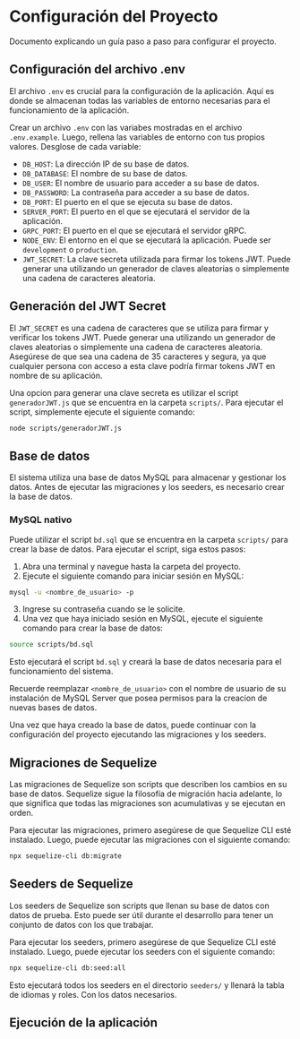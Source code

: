 # Configuración del Proyecto

Documento explicando un guía paso a paso para configurar el proyecto. 

## Configuración del archivo .env

El archivo `.env` es crucial para la configuración de la aplicación. Aquí es donde se almacenan todas las variables de entorno necesarias para el funcionamiento de la aplicación. 

Crear un archivo `.env` con las variabes mostradas en el archivo `.env.example`. Luego, rellena las variables de entorno con tus propios valores. Desglose de cada variable:

- `DB_HOST`: La dirección IP de su base de datos.
- `DB_DATABASE`: El nombre de su base de datos.
- `DB_USER`: El nombre de usuario para acceder a su base de datos.
- `DB_PASSWORD`: La contraseña para acceder a su base de datos.
- `DB_PORT`: El puerto en el que se ejecuta su base de datos.
- `SERVER_PORT`: El puerto en el que se ejecutará el servidor de la aplicación.
- `GRPC_PORT`: El puerto en el que se ejecutará el servidor gRPC.
- `NODE_ENV`: El entorno en el que se ejecutará la aplicación. Puede ser `development` o `production`.
- `JWT_SECRET`: La clave secreta utilizada para firmar los tokens JWT. Puede generar una utilizando un generador de claves aleatorias o simplemente una cadena de caracteres aleatoria.

## Generación del JWT Secret

El `JWT_SECRET` es una cadena de caracteres que se utiliza para firmar y verificar los tokens JWT. Puede generar una utilizando un generador de claves aleatorias o simplemente una cadena de caracteres aleatoria. Asegúrese de que sea una cadena de 35 caracteres y segura, ya que cualquier persona con acceso a esta clave podría firmar tokens JWT en nombre de su aplicación.

Una opcion para generar una clave secreta es utilizar el script `generadorJWT.js` que se encuentra en la carpeta `scripts/`. Para ejecutar el script, simplemente ejecute el siguiente comando:

```sh
node scripts/generadorJWT.js
```

## Base de datos
El sistema utiliza una base de datos MySQL para almacenar y gestionar los datos. Antes de ejecutar las migraciones y los seeders, es necesario crear la base de datos.

### MySQL nativo
Puede utilizar el script `bd.sql` que se encuentra en la carpeta `scripts/` para crear la base de datos. Para ejecutar el script, siga estos pasos:

1. Abra una terminal y navegue hasta la carpeta del proyecto.
2. Ejecute el siguiente comando para iniciar sesión en MySQL:
```sh
mysql -u <nombre_de_usuario> -p
```
3. Ingrese su contraseña cuando se le solicite.
4. Una vez que haya iniciado sesión en MySQL, ejecute el siguiente comando para crear la base de datos:
```sh
source scripts/bd.sql
```
Esto ejecutará el script `bd.sql` y creará la base de datos necesaria para el funcionamiento del sistema.

Recuerde reemplazar `<nombre_de_usuario>` con el nombre de usuario de su instalación de MySQL Server que posea permisos para la creacion de nuevas bases de datos.

Una vez que haya creado la base de datos, puede continuar con la configuración del proyecto ejecutando las migraciones y los seeders.

## Migraciones de Sequelize

Las migraciones de Sequelize son scripts que describen los cambios en su base de datos. Sequelize sigue la filosofía de migración hacia adelante, lo que significa que todas las migraciones son acumulativas y se ejecutan en orden.

Para ejecutar las migraciones, primero asegúrese de que Sequelize CLI esté instalado. Luego, puede ejecutar las migraciones con el siguiente comando:

```sh
npx sequelize-cli db:migrate
```
## Seeders de Sequelize

Los seeders de Sequelize son scripts que llenan su base de datos con datos de prueba. Esto puede ser útil durante el desarrollo para tener un conjunto de datos con los que trabajar.

Para ejecutar los seeders, primero asegúrese de que Sequelize CLI esté instalado. Luego, puede ejecutar los seeders con el siguiente comando:

```sh
npx sequelize-cli db:seed:all
```
Esto ejecutará todos los seeders en el directorio `seeders/` y llenará la tabla de idiomas y roles. Con los datos necesarios.

## Ejecución de la aplicación